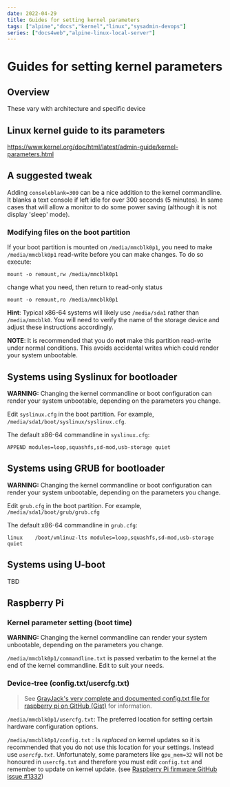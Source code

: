 ```yaml
---
date: 2022-04-29
title: Guides for setting kernel parameters
tags: ["alpine","docs","kernel","linux","sysadmin-devops"]
series: ["docs4web","alpine-linux-local-server"]
---
```


# Guides for setting kernel parameters

## Overview

These vary with architecture and specific device

## Linux kernel guide to its parameters

<https://www.kernel.org/doc/html/latest/admin-guide/kernel-parameters.html>

## A suggested tweak

Adding `consoleblank=300` can be a nice addition to the kernel commandline. It blanks a text console if left idle for over 300 seconds (5 minutes). In same cases that will allow a monitor to do some power saving (although it is not display 'sleep' mode).

### Modifying files on the boot partition

If your boot partition is mounted on `/media/mmcblk0p1`, you need to make `/media/mmcblk0p1` read-write before you can make changes. To do so execute:

```shell
mount -o remount,rw /media/mmcblk0p1
```

change what you need, then return to read-only status

```shell
mount -o remount,ro /media/mmcblk0p1
```

**Hint**: Typical x86-64 systems will likely use `/media/sda1` rather than `/media/mmcblk0`. You will need to verify the name of the storage device and adjust these instructions accordingly.

**NOTE**: It is recommended that you do **not** make this partition read-write under normal conditions. This avoids accidental writes which could render your system unbootable.

## Systems using Syslinux for bootloader

**WARNING:** Changing the kernel commandline or boot configuration can render your system unbootable, depending on the parameters you change.

Edit `syslinux.cfg` in the boot partition. For example, `/media/sda1/boot/syslinux/syslinux.cfg`.

The default x86-64 commandline in `syslinux.cfg`:

```shell
APPEND modules=loop,squashfs,sd-mod,usb-storage quiet
```

## Systems using GRUB for bootloader

**WARNING:** Changing the kernel commandline or boot configuration can render your system unbootable, depending on the parameters you change.

Edit `grub.cfg` in the boot partition. For example, `/media/sda1/boot/grub/grub.cfg`

The default x86-64 commandline in `grub.cfg`:

```shell
linux    /boot/vmlinuz-lts modules=loop,squashfs,sd-mod,usb-storage quiet
```

## Systems using U-boot

TBD

## Raspberry Pi

### Kernel parameter setting (boot time)

**WARNING:** Changing the kernel commandline can render your system unbootable, depending on the parameters you change.

`/media/mmcblk0p1/commandline.txt` is passed verbatim to the kernel at the end of the kernel commandline. Edit to suit your needs.

### Device-tree (config.txt/usercfg.txt)

> See [GrayJack's very complete and documented config.txt file for raspberry pi on GitHub (Gist)](https://gist.github.com/GrayJack/2b27cdaf9a6432da7c5d8017a1b99030) for information.

`/media/mmcblk0p1/usercfg.txt`: The preferred location for setting certain hardware configuration options.

`/media/mmcblk0p1/config.txt` : Is *replaced* on kernel updates so it is recommended that you do not use this location for your settings. Instead use *`usercfg.txt`*. Unfortunately, some parameters like `gpu_mem=32` will not be honoured in `usercfg.txt` and therefore you must edit `config.txt` and remember to update on kernel update. (see [Raspberry Pi firmware GitHub issue #1332](https://github.com/raspberrypi/firmware/issues/1332))
